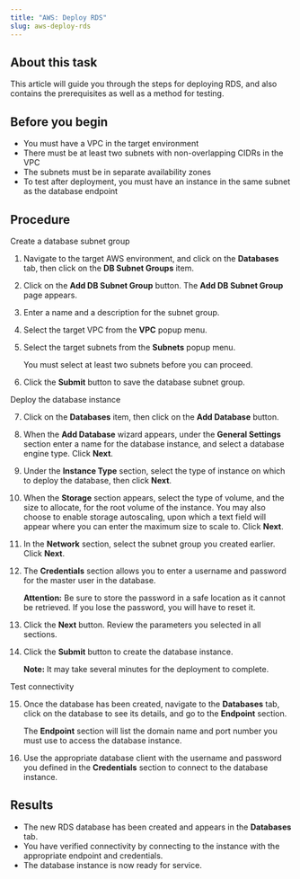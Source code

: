 ```yaml
---
title: "AWS: Deploy RDS"
slug: aws-deploy-rds
---
```



## About this task

This article will guide you through the steps for deploying RDS, and also contains the prerequisites as well as a method for testing.

## Before you begin

-   You must have a VPC in the target environment
-   There must be at least two subnets with non-overlapping CIDRs in the VPC
-   The subnets must be in separate availability zones
-   To test after deployment, you must have an instance in the same subnet as the database endpoint

## Procedure

Create a database subnet group

1.  Navigate to the target AWS environment, and click on the **Databases** tab, then click on the **DB Subnet Groups** item.

2.  Click on the **Add DB Subnet Group** button. The **Add DB Subnet Group** page appears.

3.  Enter a name and a description for the subnet group.

4.  Select the target VPC from the **VPC** popup menu.

5.  Select the target subnets from the **Subnets** popup menu.

    You must select at least two subnets before you can proceed.

6.  Click the **Submit** button to save the database subnet group.

Deploy the database instance

7.  Click on the **Databases** item, then click on the **Add Database** button.

8. When the **Add Database** wizard appears, under the **General Settings** section enter a name for the database instance, and select a database engine type. Click **Next**.

9. Under the **Instance Type** section, select the type of instance on which to deploy the database, then click **Next**.

10. When the **Storage** section appears, select the type of volume, and the size to allocate, for the root volume of the instance. You may also choose to enable storage autoscaling, upon which a text field will appear where you can enter the maximum size to scale to. Click **Next**.

11. In the **Network** section, select the subnet group you created earlier. Click **Next**.

12. The **Credentials** section allows you to enter a username and password for the master user in the database.

    **Attention:** Be sure to store the password in a safe location as it cannot be retrieved. If you lose the password, you will have to reset it.

13. Click the **Next** button. Review the parameters you selected in all sections.

14. Click the **Submit** button to create the database instance.

    **Note:** It may take several minutes for the deployment to complete.

Test connectivity

15. Once the database has been created, navigate to the **Databases** tab, click on the database to see its details, and go to the **Endpoint** section.

    The **Endpoint** section will list the domain name and port number you must use to access the database instance.

16. Use the appropriate database client with the username and password you defined in the **Credentials** section to connect to the database instance.


## Results

-   The new RDS database has been created and appears in the **Databases** tab.
-   You have verified connectivity by connecting to the instance with the appropriate endpoint and credentials.
-   The database instance is now ready for service.


